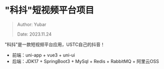 # "科抖"短视频平台项目

> Author: Yubar
>
> Date: 2023.11.24

"科抖"是一款短视频平台应用，USTC自己的抖音！

- 前端：uni-app + vue3 + uni-ui
- 后端：JDK17 + SpringBoot3 \+ MySql + Redis + RabbitMQ + 阿里云OSS